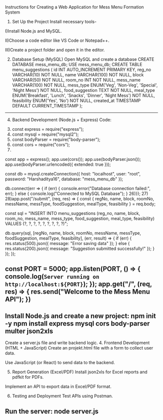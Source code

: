 Instructions for Creating a Web Application for Mess Menu Formation System
1. Set Up the Project
Install necessary tools-

I)Install Node.js and MySQL.

II)Choose a code editor like VS Code or Notepad++.

III)Create a project folder and open it in the editor.

2. Database Setup (MySQL)
Open MySQL and create a database
CREATE DATABASE mess_menu_db;
USE mess_menu_db;
CREATE TABLE menu_suggestions (
 id INT AUTO_INCREMENT PRIMARY KEY,
 reg_no VARCHAR(10) NOT NULL,
 name VARCHAR(100) NOT NULL,
 block VARCHAR(50) NOT NULL,
 room_no INT NOT NULL,
 mess_name VARCHAR(100) NOT NULL,
 mess_type ENUM('Veg', 'Non-Veg', 'Special', 'Night Mess') NOT NULL,
 food_suggestion TEXT NOT NULL,
 meal_type ENUM('Breakfast', 'Lunch', 'Snacks', 'Dinner', 'Night Mess') NOT NULL,
 feasibility ENUM('Yes', 'No') NOT NULL,
 created_at TIMESTAMP DEFAULT CURRENT_TIMESTAMP
);
-------------------
4. Backend Development (Node.js + Express)
Code:
3) const express = require("express");
4) const mysql = require("mysql2");
5) const bodyParser = require("body-parser");
6) const cors = require("cors");
7)
 const app = express();
 app.use(cors());
app.use(bodyParser.json());
app.use(bodyParser.urlencoded({ extended: true }));
  
const db = mysql.createConnection({
 host: "localhost",
 user: "root",
 password: "Harshaditya16",
 database: "mess_menu_db"
});

db.connect(err => {
 if (err) {
 console.error("Database connection failed:", err);
 } else {
 console.log("Connected to MySQL Database");
 }
26)});
27)
28)app.post("/submit", (req, res) => {
 const {
 regNo, name, block, roomNo, messName, messType, foodSuggestion,
mealType, feasibility
 } = req.body;

 const sql = "INSERT INTO menu_suggestions (reg_no, name, block,
room_no, mess_name, mess_type, food_suggestion, meal_type, feasibility)
VALUES (?, ?, ?, ?, ?, ?, ?, ?, ?)";

 db.query(sql, [regNo, name, block, roomNo, messName, messType,
foodSuggestion, mealType, feasibility], (err, result) => {
 if (err) {
 res.status(500).json({ message: "Error saving data" });
 } else {
 res.status(200).json({ message: "Suggestion submitted
successfully!" });
 }
});
});
   
const PORT = 5000;
app.listen(PORT, () => {
console.log(`Server running on http://localhost:${PORT}`);
});
app.get("/", (req, res) => {
res.send("Welcome to the Mess Menu API");
})
-------------------------
Install Node.js and create a new project:
npm init -y
npm install express mysql cors body-parser multer json2xls
-------------------
Create a server.js file and write backend logic.
4. Frontend Development (HTML + JavaScript)
Create an projekt.html file with a form to collect user data.

Use JavaScript (or React) to send data to the backend.

5. Report Generation (Excel/PDF)
Install json2xls for Excel reports and pdfkit for PDFs.

Implement an API to export data in Excel/PDF format.

6. Testing and Deployment
Test APIs using Postman.

Run the server:
node server.js
------------------------
